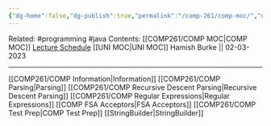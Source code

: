 ```yaml
---
{"dg-home":false,"dg-publish":true,"permalink":"/comp-261/comp-moc/","dgPassFrontmatter":true}
---
```



Related: #programming #java 
Contents: [[COMP261/COMP MOC\|COMP MOC]]
[Lecture Schedule](https://ecs.wgtn.ac.nz/Courses/COMP261_2023T1/LectureSchedule)
[[UNI MOC\|UNI MOC]]
Hamish Burke || 02-03-2023
***
[[COMP261/COMP Information\|Information]]
[[COMP261/COMP Parsing\|Parsing]]
[[COMP261/COMP Recursive Descent Parsing\|Recursive Descent Parsing]]
[[COMP261/COMP Regular Expressions\|Regular Expressions]]
	[[COMP FSA Acceptors\|FSA Acceptors]]
[[COMP261/COMP Test Prep\|COMP Test Prep]]
[[StringBuilder\|StringBuilder]]

